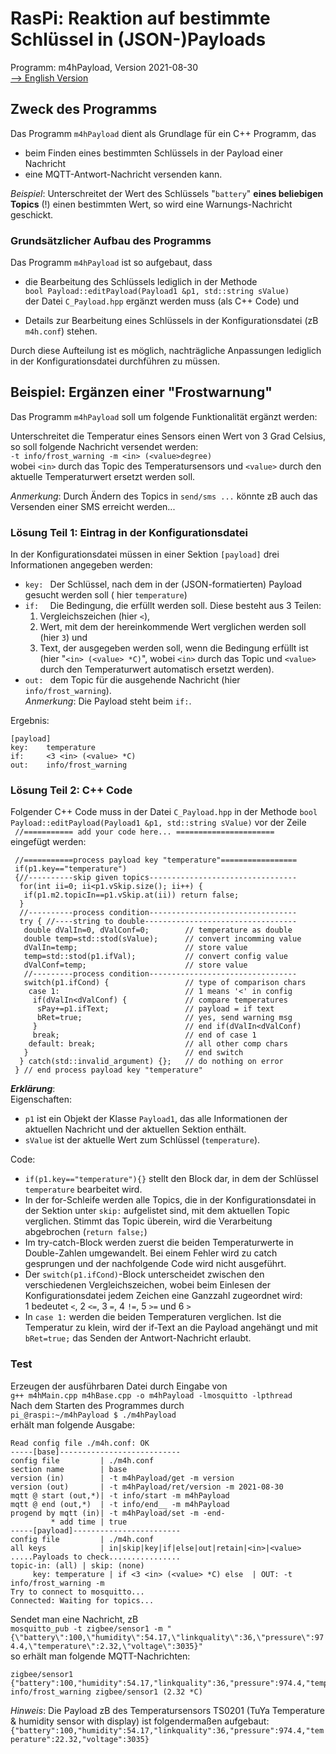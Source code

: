 # RasPi: Reaktion auf bestimmte Schl&uuml;ssel in (JSON-)Payloads
Programm: m4hPayload, Version 2021-08-30   
[--> English Version](./README.md "English Version")   

## Zweck des Programms
Das Programm `m4hPayload` dient als Grundlage f&uuml;r ein C++ Programm, das   
* beim Finden eines bestimmten Schl&uuml;ssels in der Payload einer Nachricht   
* eine MQTT-Antwort-Nachricht versenden kann.   

_Beispiel_: Unterschreitet der Wert des Schl&uuml;ssels "`battery`" __eines beliebigen Topics__ (!) einen bestimmten Wert, so wird eine Warnungs-Nachricht geschickt.   

### Grunds&auml;tzlicher Aufbau des Programms
Das Programm  `m4hPayload` ist so aufgebaut, dass   

*  die Bearbeitung des Schl&uuml;ssels lediglich in der Methode   
   `bool Payload::editPayload(Payload1 &p1, std::string sValue)`   
   der Datei `C_Payload.hpp` erg&auml;nzt werden muss (als C++ Code) und   

*  Details zur Bearbeitung eines Schl&uuml;ssels in der Konfigurationsdatei (zB `m4h.conf`) stehen.   

Durch diese Aufteilung ist es m&ouml;glich, nachtr&auml;gliche Anpassungen lediglich in der Konfigurationsdatei durchf&uuml;hren zu m&uuml;ssen.   

## Beispiel: Erg&auml;nzen einer "Frostwarnung"
Das Programm  `m4hPayload` soll um folgende Funktionalit&auml;t erg&auml;nzt werden:   

Unterschreitet die Temperatur eines Sensors einen Wert von 3 Grad Celsius, so soll folgende Nachricht versendet werden:   
`-t info/frost_warning -m <in> (<value>degree)`   
wobei `<in>` durch das Topic des Temperatursensors und `<value>` durch den aktuelle Temperaturwert ersetzt werden soll.   

_Anmerkung_: Durch &Auml;ndern des Topics in `send/sms ...` k&ouml;nnte zB auch das Versenden einer SMS erreicht werden...   

### L&ouml;sung Teil 1: Eintrag in der Konfigurationsdatei   
In der Konfigurationsdatei m&uuml;ssen in einer Sektion `[payload]` drei 
Informationen angegeben werden:   
* `key: ` Der Schl&uuml;ssel, nach dem in der (JSON-formatierten) Payload gesucht werden soll ( hier `temperature`)
* `if:  ` Die Bedingung, die erf&uuml;llt werden soll. Diese besteht aus 3 Teilen:   
   1. Vergleichszeichen (hier `<`), 
   2. Wert, mit dem der hereinkommende Wert verglichen werden soll (hier `3`) und
   3. Text, der ausgegeben werden soll, wenn die Bedingung erf&uuml;llt ist   
   (hier "`<in> (<value> *C)`", wobei `<in>` durch das Topic und `<value>` durch den Temperaturwert automatisch ersetzt werden).
* `out: ` dem Topic f&uuml;r die ausgehende Nachricht (hier `info/frost_warning`).   
_Anmerkung_: Die Payload steht beim `if:`.   

Ergebnis:   
```   
[payload]
key:    temperature
if:     <3 <in> (<value> *C)
out:    info/frost_warning
```   
   
### L&ouml;sung Teil 2: C++ Code   
Folgender C++ Code muss in der Datei `C_Payload.hpp` in der Methode 
 `bool Payload::editPayload(Payload1 &p1, std::string sValue)` vor der Zeile   
 ` //=========== add your code here... ======================`   
 eingef&uuml;gt werden:   
```   
 //===========process payload key "temperature"=================
 if(p1.key=="temperature")
 {//----------skip given topics---------------------------------
  for(int ii=0; ii<p1.vSkip.size(); ii++) {
   if(p1.m2.topicIn==p1.vSkip.at(ii)) return false;
  }
  //----------process condition---------------------------------
  try { //----string to double----------------------------------
   double dValIn=0, dValConf=0;        // temperature as double
   double temp=std::stod(sValue);      // convert incomming value
   dValIn=temp;                        // store value
   temp=std::stod(p1.ifVal);           // convert config value
   dValConf=temp;                      // store value
   //---------process condition---------------------------------
   switch(p1.ifCond) {                 // type of comparison chars
    case 1:                            // 1 means '<' in config
     if(dValIn<dValConf) {             // compare temperatures
      sPay+=p1.ifText;                 // payload = if text
      bRet=true;                       // yes, send warning msg
     }                                 // end if(dValIn<dValConf)
     break;                            // end of case 1
    default: break;                    // all other comp chars
   }                                   // end switch
  } catch(std::invalid_argument) {};   // do nothing on error
 } // end process payload key "temperature"
```   

__*Erkl&auml;rung*__:   
Eigenschaften:   
* `p1` ist ein Objekt der Klasse `Payload1`, das alle Informationen der aktuellen Nachricht und der aktuellen Sektion enth&auml;lt.   
* `sValue` ist der aktuelle Wert zum Schl&uuml;ssel (`temperature`).   

Code:   
* `if(p1.key=="temperature"){}` stellt den Block dar, in dem der Schl&uuml;ssel `temperature` bearbeitet wird.   
* In der for-Schleife werden alle Topics, die in der Konfigurationsdatei in der Sektion unter `skip:` aufgelistet sind, mit dem aktuellen Topic verglichen. Stimmt das Topic &uuml;berein, wird die Verarbeitung abgebrochen (`return false;`)
* Im try-catch-Block werden zuerst die beiden Temperaturwerte in Double-Zahlen umgewandelt. Bei einem Fehler wird zu catch gesprungen und der nachfolgende Code wird nicht ausgef&uuml;hrt.
* Der `switch(p1.ifCond)`-Block unterscheidet zwischen den verschiedenen Vergleichszeichen, wobei beim Einlesen der Konfigurationsdatei jedem Zeichen eine Ganzzahl zugeordnet wird:   
1 bedeutet `<`, 2 `<=`, 3 `=`, 4 `!=`, 5 `>=` und 6 `>`   
* In `case 1:` werden die beiden Temperaturen verglichen. Ist die Temperatur zu klein, wird der if-Text an die Payload angeh&auml;ngt und mit `bRet=true;` das Senden der Antwort-Nachricht erlaubt.   


### Test
Erzeugen der ausf&uuml;hrbaren Datei durch Eingabe von   
`g++ m4hMain.cpp m4hBase.cpp -o m4hPayload -lmosquitto -lpthread`   
Nach dem Starten des Programmes durch   
`pi_@raspi:~/m4hPayload $ ./m4hPayload`   
erh&auml;lt man folgende Ausgabe:   
```   
Read config file ./m4h.conf: OK
-----[base]---------------------------
config file         | ./m4h.conf
section name        | base
version (in)        | -t m4hPayload/get -m version
version (out)       | -t m4hPayload/ret/version -m 2021-08-30
mqtt @ start (out,*)| -t info/start -m m4hPayload
mqtt @ end (out,*)  | -t info/end__ -m m4hPayload
progend by mqtt (in)| -t m4hPayload/set -m -end-
         * add time | true
-----[payload]------------------------
config file         | ./m4h.conf
all keys            | in|skip|key|if|else|out|retain|<in>|<value>
.....Payloads to check................
topic-in: (all) | skip: (none)
     key: temperature | if <3 <in> (<value> *C) else  | OUT: -t info/frost_warning -m
Try to connect to mosquitto...
Connected: Waiting for topics...
```   

Sendet man eine Nachricht, zB   
`mosquitto_pub -t zigbee/sensor1 -m "{\"battery\":100,\"humidity\":54.17,\"linkquality\":36,\"pressure\":974.4,\"temperature\":2.32,\"voltage\":3035}"`   
so erh&auml;lt man folgende MQTT-Nachrichten:   
```   
zigbee/sensor1 {"battery":100,"humidity":54.17,"linkquality":36,"pressure":974.4,"temperature":2.32,"voltage":3035}
info/frost_warning zigbee/sensor1 (2.32 *C)
```   
_Hinweis_: Die Payload zB des Temperatursensors TS0201 (TuYa Temperature & humidity sensor with display) ist folgenderma&szlig;en aufgebaut:   
`{"battery":100,"humidity":54.17,"linkquality":36,"pressure":974.4,"temperature":22.32,"voltage":3035}`   